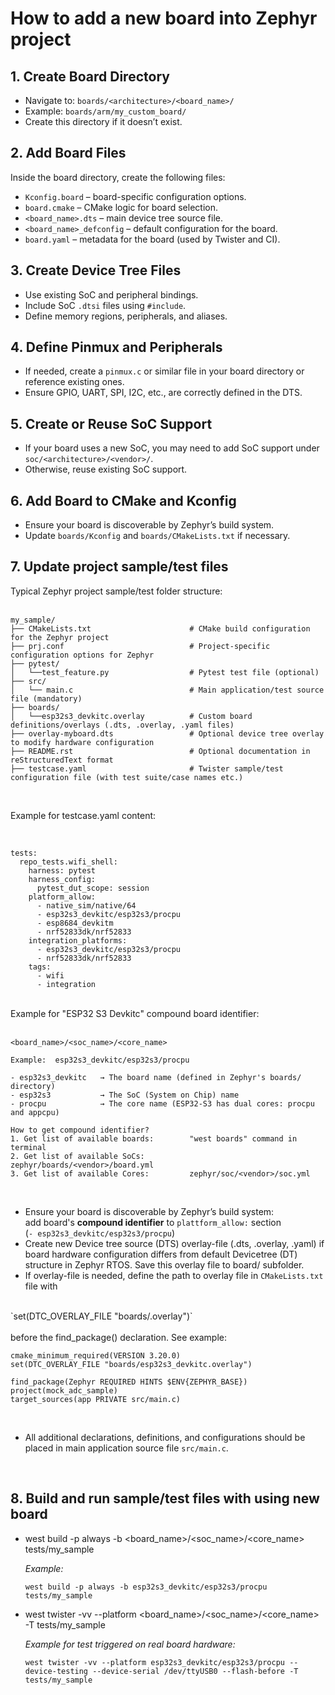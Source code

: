 # How to add a new board into Zephyr project


## 1. Create Board Directory
- Navigate to: `boards/<architecture>/<board_name>/`
- Example: `boards/arm/my_custom_board/`
- Create this directory if it doesn’t exist.

## 2. Add Board Files
Inside the board directory, create the following files:
- `Kconfig.board` – board-specific configuration options.
- `board.cmake` – CMake logic for board selection.
- `<board_name>.dts` – main device tree source file.
- `<board_name>_defconfig` – default configuration for the board.
- `board.yaml` – metadata for the board (used by Twister and CI).

## 3. Create Device Tree Files
- Use existing SoC and peripheral bindings.
- Include SoC `.dtsi` files using `#include`.
- Define memory regions, peripherals, and aliases.

## 4. Define Pinmux and Peripherals
- If needed, create a `pinmux.c` or similar file in your board directory or reference existing ones.
- Ensure GPIO, UART, SPI, I2C, etc., are correctly defined in the DTS.

## 5. Create or Reuse SoC Support
- If your board uses a new SoC, you may need to add SoC support under `soc/<architecture>/<vendor>/`.
- Otherwise, reuse existing SoC support.

## 6. Add Board to CMake and Kconfig
- Ensure your board is discoverable by Zephyr’s build system.
- Update `boards/Kconfig` and `boards/CMakeLists.txt` if necessary.

## 7. Update project sample/test files


Typical Zephyr project sample/test folder structure:<br/>
<br/>

```
my_sample/
├── CMakeLists.txt                      # CMake build configuration for the Zephyr project
├── prj.conf                            # Project-specific configuration options for Zephyr
├── pytest/
│   └──test_feature.py                  # Pytest test file (optional)
├── src/
│   └── main.c                          # Main application/test source file (mandatory)
├── boards/
│   └──esp32s3_devkitc.overlay          # Custom board definitions/overlays (.dts, .overlay, .yaml files)
├── overlay-myboard.dts                 # Optional device tree overlay to modify hardware configuration
├── README.rst                          # Optional documentation in reStructuredText format
├── testcase.yaml                       # Twister sample/test configuration file (with test suite/case names etc.)
```

<br/>

Example for testcase.yaml content:<br/>

<br/>

```
tests:
  repo_tests.wifi_shell:
    harness: pytest
    harness_config:
      pytest_dut_scope: session
    platform_allow:
      - native_sim/native/64
      - esp32s3_devkitc/esp32s3/procpu
      - esp8684_devkitm
      - nrf52833dk/nrf52833
    integration_platforms:
      - esp32s3_devkitc/esp32s3/procpu
      - nrf52833dk/nrf52833
    tags:
      - wifi
      - integration
```
<br/>
Example for "ESP32 S3 Devkitc" compound board identifier:<br/>

<br/>

```
<board_name>/<soc_name>/<core_name>

Example:  esp32s3_devkitc/esp32s3/procpu

- esp32s3_devkitc   → The board name (defined in Zephyr's boards/ directory)​
- esp32s3           → The SoC (System on Chip) name​
- procpu            → The core name (ESP32-S3 has dual cores: procpu and appcpu)​

How to get compound identifier?
1. Get list of available boards:        "west boards"​ command in terminal
2. Get list of available SoCs:          zephyr/boards/<vendor>/board.yml​
3. Get list of available Cores:​         zephyr/soc/<vendor>/soc.yml​​
```
<br/>

- Ensure your board is discoverable by Zephyr’s build system: <br/>
add board's <strong>compound identifier</strong> to `plattform_allow:` section<br/>
(`- esp32s3_devkitc/esp32s3/procpu`)
- Create new Device tree source (DTS) overlay-file (.dts, .overlay, .yaml) if board hardware configuration differs from default Devicetree (DT) structure in Zephyr RTOS. Save this overlay file to board/ subfolder.
- If overlay-file is needed, define the path to overlay file in `CMakeLists.txt` file with<br/>
<br/>
`set(DTC_OVERLAY_FILE "boards/<board_name>.overlay")`<br/>
<br/>
before the find_package() declaration. See example:

```
cmake_minimum_required(VERSION 3.20.0)
set(DTC_OVERLAY_FILE "boards/esp32s3_devkitc.overlay")

find_package(Zephyr REQUIRED HINTS $ENV{ZEPHYR_BASE})
project(mock_adc_sample)
target_sources(app PRIVATE src/main.c)
```
<br/>

- All additional declarations, definitions, and configurations should be placed in main application source file `src/main.c`.

<br/>

## 8. Build and run sample/test files with using new board

- west build -p always -b <board_name>/<soc_name>/<core_name> tests/my_sample

    <i>Example:</i><br/>

     `west build -p always -b esp32s3_devkitc/esp32s3/procpu tests/my_sample`

- west twister -vv --platform <board_name>/<soc_name>/<core_name> -T tests/my_sample

    <i>Example for test triggered on real board hardware:</i><br/>

     `west twister -vv --platform esp32s3_devkitc/esp32s3/procpu --device-testing --device-serial /dev/ttyUSB0 --flash-before -T tests/my_sample`